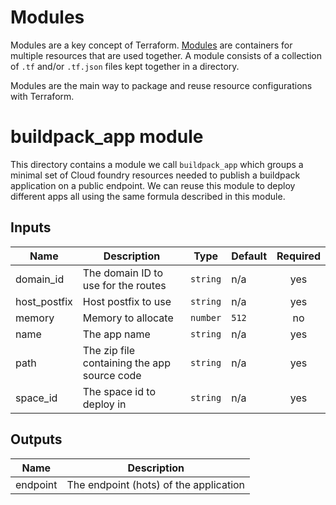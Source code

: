 # Modules
Modules are a key concept of Terraform. [Modules](https://www.terraform.io/docs/configuration/blocks/modules/index.html) are containers for multiple resources that are used together. 
A module consists of a collection of  `.tf` and/or `.tf.json` files kept together in a directory.

Modules are the main way to package and reuse resource configurations with Terraform.

# buildpack_app module
This directory contains a module we call `buildpack_app` which groups a minimal set of Cloud foundry resources needed to publish a buildpack application on a public endpoint. 
We can reuse this module to deploy different apps all using the same formula described in this module.

## Inputs

| Name | Description | Type | Default | Required |
|------|-------------|------|---------|:--------:|
| domain\_id | The domain ID to use for the routes | `string` | n/a | yes |
| host\_postfix | Host postfix to use | `string` | n/a | yes |
| memory | Memory to allocate | `number` | `512` | no |
| name | The app name | `string` | n/a | yes |
| path | The zip file containing the app source code | `string` | n/a | yes |
| space\_id | The space id to deploy in | `string` | n/a | yes |

## Outputs

| Name | Description |
|------|-------------|
| endpoint | The endpoint (hots) of the application |
